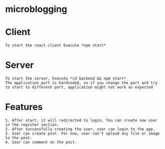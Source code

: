 # microblogging

# Client
    To start the react client Execute *npm start*

# Server
    To start the server, Execute *cd backend && npm start*
    The application port is hardcoded, so if you change the port and try to start to different port, application might not work as expected

# Features
    1. After start, it will redirected to login. You can create new user in the register section.
    2. After successfully creating the user, user can login to the app.
    3. User can create post. For now, user can't upload any file or image to the post.
    4. User can comment on the post.
    